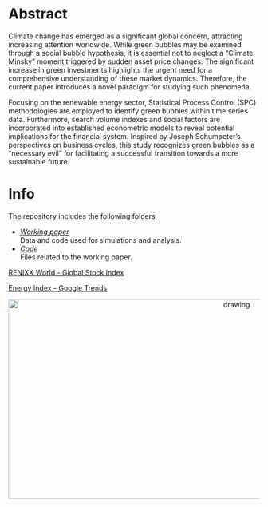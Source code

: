 # Abstract
Climate change has emerged as a significant global concern, attracting increasing attention worldwide. While green bubbles may be examined through a social bubble hypothesis, it is essential not to neglect a “Climate Minsky” moment triggered by sudden asset price changes. The significant increase in green investments highlights the urgent need for a comprehensive understanding of these market dynamics. Therefore, the current paper introduces a novel paradigm for studying such phenomena.

Focusing on the renewable energy sector, Statistical Process Control (SPC) methodologies are employed to identify green bubbles within time series data. Furthermore, search volume indexes and social factors are incorporated into established econometric models to reveal potential implications for the financial system. Inspired by Joseph Schumpeter’s perspectives on business cycles, this study recognizes green bubbles as a “necessary evil” for facilitating a successful transition towards a more sustainable future.

  # Info
The repository includes the following folders,
* *[Working paper](https://github.com/GianVriz/Green-bubble-detection-and-propagation-in-the-energy-market/tree/main/Working%20paper)* \
    Data and code used for simulations and analysis. 
* *[Code](https://github.com/GianVriz/Green-bubble-detection-and-propagation-in-the-energy-market/tree/main/Code)* \
   Files related to the working paper.

[RENIXX World - Global Stock Index](https://www.renewable-energy-industry.com/stocks/)

[Energy Index - Google Trends](https://trends.google.it/trends/explore?date=all&q=Energy%20index&hl=it)

 <p align="center">
 <img src="https://github.com/GianVriz/Green-bubble-detection-and-propagation-in-the-energy-market/blob/main/Working%20paper/Bubble_d.png" alt="drawing" width="900" height="400"/> 
